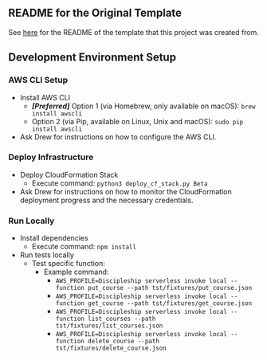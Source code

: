 ## README for the Original Template
See [here](https://github.com/AnomalyInnovations/serverless-nodejs-starter/blob/master/README.md) for the README of the template that this project was created from.

## Development Environment Setup
### AWS CLI Setup
* Install AWS CLI
  * ***[Preferred]*** Option 1 (via Homebrew, only available on macOS): `brew install awscli`
  * Option 2 (via Pip, available on Linux, Unix and macOS): `sudo pip install awscli`
* Ask Drew for instructions on how to configure the AWS CLI.

### Deploy Infrastructure
* Deploy CloudFormation Stack
  * Execute command: `python3 deploy_cf_stack.py Beta`
* Ask Drew for instructions on how to monitor the CloudFormation deployment progress and the necessary credentials.

### Run Locally
* Install dependencies
  * Execute command: `npm install`
* Run tests locally
  * Test specific function:
    * Example command:
      * `AWS_PROFILE=Discipleship serverless invoke local --function put_course --path tst/fixtures/put_course.json`
      * `AWS_PROFILE=Discipleship serverless invoke local --function get_course --path tst/fixtures/get_course.json`
      * `AWS_PROFILE=Discipleship serverless invoke local --function list_courses --path tst/fixtures/list_courses.json`
      * `AWS_PROFILE=Discipleship serverless invoke local --function delete_course --path tst/fixtures/delete_course.json`
